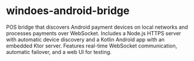 # windoes-android-bridge
POS bridge that discovers Android payment devices on local networks and processes payments over WebSocket. Includes a Node.js HTTPS server with automatic device discovery and a Kotlin Android app with an embedded Ktor server. Features real-time WebSocket communication, automatic failover, and a web UI for testing.
